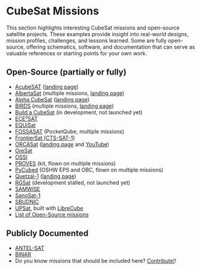 # CubeSat Missions

This section highlights interesting CubeSat missions and open-source satellite projects. These examples provide insight into real-world designs, mission profiles, challenges, and lessons learned. Some are fully open-source, offering schematics, software, and documentation that can serve as valuable references or starting points for your own work.

## Open-Source (partially or fully)
- [AcubeSAT](https://gitlab.com/acubesat) ([landing page](https://acubesat.spacedot.gr))
- [AlbertaSat](https://albertasat.ca/) (multiple missions, [landing page](https://albertasat.ca/))
- [Alpha CubeSat](https://github.com/Alpha-CubeSat) ([landing page](https://alphacubesat.cornell.edu/components.html))
- [BIRDS](https://birdsopensource.github.io/) (multiple missions, [landing page](https://birds-project.com/))
- [Build a CubeSat](https://codeberg.org/buildacubesat-project) (in development, not launched yet)
- [ECE³SAT](https://github.com/ECE3SAT)
- [EQUiSat](https://github.com/BrownSpaceEngineering)
- [FOSSASAT](https://github.com/FOSSASystems/FOSSASAT-1) (PocketQube, multiple missions)
- [FrontierSat (CTS-SAT-1)](https://github.com/calgarytospace)
- [ORCASat](https://gitlab.com/ORCASat) ([landing page](https://www.orcasat.ca/) and [YouTube](https://www.youtube.com/@orcasat))
- [OreSat](https://github.com/oresat/)
- [OSSI](https://github.com/ossicode)
- [PROVES](https://github.com/proveskit) (kit, flown on multiple missions)
- [PyCubed](https://pycubed.org/) (OSHW EPS and OBC, flown on multiple missions)
- [Quetzal-1](https://github.com/danalvarez/gr-quetzal1) ([landing page](https://www.uvg.edu.gt/cubesat-en/))
- [RGSat](https://www.youtube.com/@RGSAT) (development stalled, not launched yet)
- [SAMWISE](https://github.com/stanford-ssi)
- [SanoSat-1](https://github.com/orionspacenepal)
- [SBUDNIC](https://www.sbudnic.space/)
- [UPSat](https://github.com/librespacefoundation), built with [LibreCube](https://gitlab.com/librecube)
- [List of Open-Source missions](https://www.nanosats.eu/keyword/open-source)

## Publicly Documented
- [ANTEL-SAT](https://iie.fing.edu.uy/investigacion/grupos/lai/)
- [BINAR](https://www.youtube.com/@binarspacewa)
- Do you know missions that should be included here? [Contribute!](../contributing.md)!